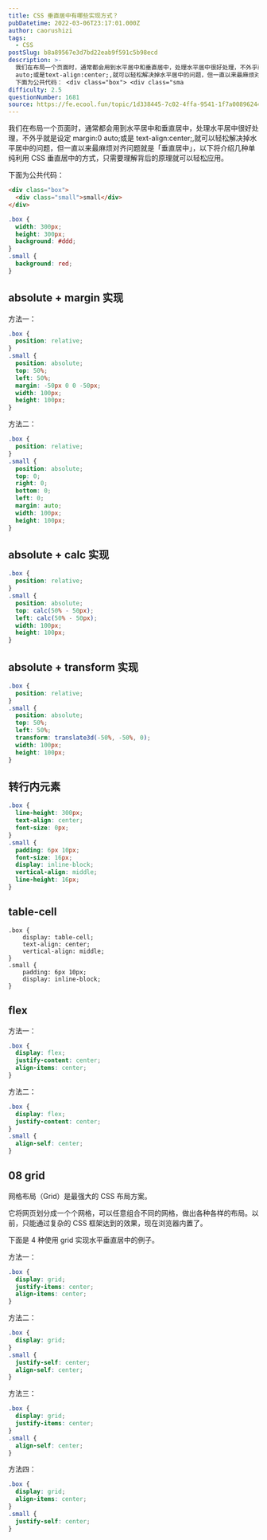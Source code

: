 ```yaml
---
title: CSS 垂直居中有哪些实现方式？
pubDatetime: 2022-03-06T23:17:01.000Z
author: caorushizi
tags:
  - CSS
postSlug: b8a89567e3d7bd22eab9f591c5b98ecd
description: >-
  我们在布局一个页面时，通常都会用到水平居中和垂直居中，处理水平居中很好处理，不外乎就是设定margin:0
  auto;或是text-align:center;,就可以轻松解决掉水平居中的问题，但一直以来最麻烦对齐问题就是「垂直居中」，以下将介绍几种单纯利用CSS垂直居中的方式，只需要理解背后的原理就可以轻松应用。
  下面为公共代码： <div class="box"> <div class="sma
difficulty: 2.5
questionNumber: 1681
source: https://fe.ecool.fun/topic/1d338445-7c02-4ffa-9541-1f7a00896244
---
```


我们在布局一个页面时，通常都会用到水平居中和垂直居中，处理水平居中很好处理，不外乎就是设定 margin:0 auto;或是 text-align:center;,就可以轻松解决掉水平居中的问题，但一直以来最麻烦对齐问题就是「垂直居中」，以下将介绍几种单纯利用 CSS 垂直居中的方式，只需要理解背后的原理就可以轻松应用。

下面为公共代码：

```html
<div class="box">
  <div class="small">small</div>
</div>
```

```css
.box {
  width: 300px;
  height: 300px;
  background: #ddd;
}
.small {
  background: red;
}
```

## absolute + margin 实现

方法一：

```css
.box {
  position: relative;
}
.small {
  position: absolute;
  top: 50%;
  left: 50%;
  margin: -50px 0 0 -50px;
  width: 100px;
  height: 100px;
}
```

方法二：

```css
.box {
  position: relative;
}
.small {
  position: absolute;
  top: 0;
  right: 0;
  bottom: 0;
  left: 0;
  margin: auto;
  width: 100px;
  height: 100px;
}
```

## absolute + calc 实现

```css
.box {
  position: relative;
}
.small {
  position: absolute;
  top: calc(50% - 50px);
  left: calc(50% - 50px);
  width: 100px;
  height: 100px;
}
```

## absolute + transform 实现

```css
.box {
  position: relative;
}
.small {
  position: absolute;
  top: 50%;
  left: 50%;
  transform: translate3d(-50%, -50%, 0);
  width: 100px;
  height: 100px;
}
```

## 转行内元素

```css
.box {
  line-height: 300px;
  text-align: center;
  font-size: 0px;
}
.small {
  padding: 6px 10px;
  font-size: 16px;
  display: inline-block;
  vertical-align: middle;
  line-height: 16px;
}
```

## table-cell

```
.box {
    display: table-cell;
    text-align: center;
    vertical-align: middle;
}
.small {
    padding: 6px 10px;
    display: inline-block;
}
```

## flex

方法一：

```css
.box {
  display: flex;
  justify-content: center;
  align-items: center;
}
```

方法二：

```css
.box {
  display: flex;
  justify-content: center;
}
.small {
  align-self: center;
}
```

## 08 grid

网格布局（Grid）是最强大的 CSS 布局方案。

它将网页划分成一个个网格，可以任意组合不同的网格，做出各种各样的布局。以前，只能通过复杂的 CSS 框架达到的效果，现在浏览器内置了。

下面是 4 种使用 grid 实现水平垂直居中的例子。

方法一：

```css
.box {
  display: grid;
  justify-items: center;
  align-items: center;
}
```

方法二：

```css
.box {
  display: grid;
}
.small {
  justify-self: center;
  align-self: center;
}
```

方法三：

```css
.box {
  display: grid;
  justify-items: center;
}
.small {
  align-self: center;
}
```

方法四：

```css
.box {
  display: grid;
  align-items: center;
}
.small {
  justify-self: center;
}
```
